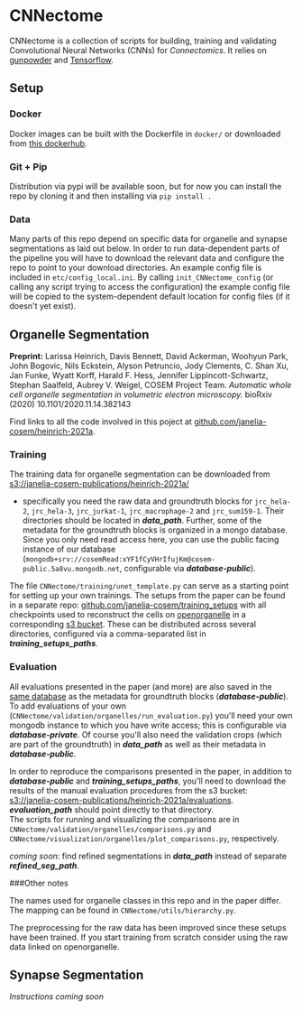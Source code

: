 # CNNectome

CNNectome is a collection of scripts for building, training and validating Convolutional Neural Networks (CNNs) for
*Connectomics*. It relies on [gunpowder](https://github.com/funkey/gunpowder) and 
[Tensorflow](https://github.com/tensorflow/tensorflow).

## Setup

### Docker

Docker images can be built with the Dockerfile in `docker/` or downloaded from 
[this dockerhub](https://hub.docker.com/r/neptunes5thmoon/cnnectome).

### Git + Pip

Distribution via pypi will be available soon, but for now you can install the repo by cloning it and then installing via 
`pip install .` 

### Data

Many parts of this repo depend on specific data for organelle and synapse segmentations as laid out below. In order to 
run data-dependent parts of the pipeline you will have to download the relevant data and configure the repo to point 
to your download directories.
An example config file is included in `etc/config_local.ini`. By calling `init_CNNectome_config` (or calling any script 
trying to access the configuration) the example config file will be copied to the system-dependent default location 
for config files (if it doesn't yet exist).  

## Organelle Segmentation

**Preprint:** Larissa Heinrich, Davis Bennett, David Ackerman, Woohyun Park, John Bogovic, Nils Eckstein, 
Alyson Petruncio, Jody Clements, C. Shan Xu, Jan Funke, Wyatt Korff, Harald F. Hess, Jennifer Lippincott-Schwartz, 
Stephan Saalfeld, Aubrey V. Weigel, COSEM Project Team. *Automatic whole cell organelle segmentation in volumetric 
electron microscopy.* bioRxiv (2020) 10.1101/2020.11.14.382143

Find links to all the code involved in this poject at [github.com/janelia-cosem/heinrich-2021a](https://github.com/janelia-cosem/heinrich-2021a).

### Training

The training data for organelle segmentation can be downloaded from [s3://janelia-cosem-publications/heinrich-2021a/](https://open.quiltdata.com/b/janelia-cosem-publications/tree/heinrich-2021a/) 
 - specifically you need the raw data and groundtruth blocks for `jrc_hela-2`, `jrc_hela-3`, 
`jrc_jurkat-1`, `jrc_macrophage-2` and `jrc_sum159-1`. Their directories should be located in ***data_path***. Further, 
some of the metadata for the groundtruth blocks is organized in a mongo database. Since you only need read access here, 
you can use the public facing instance of our database 
(`mongodb+srv://cosemRead:xYF1fCyVHrIfujKm@cosem-public.5a8vu.mongodb.net`, configurable via ***database-public***).

The file `CNNectome/training/unet_template.py` can serve as a starting point for setting up your own trainings. 
The setups from the paper can be found in a separate repo: 
[github.com/janelia-cosem/training_setups](https://github.com/janelia-cosem/training_setups) with all checkpoints 
used to reconstruct the cells on [openorganelle](https://openorganelle.janelia.org) in a corresponding [s3 bucket](s3://janelia-cosem-networks).
These can be distributed across several directories, configured via a comma-separated list in ***training_setups_paths***.

### Evaluation

All evaluations presented in the paper (and more) are also saved in the [same database](mongodb+srv://cosemRead:xYF1fCyVHrIfujKm@cosem-public.5a8vu.mongodb.net) as the metadata for 
groundtruth blocks (***database-public***). To add evaluations of your own 
(`CNNectome/validation/organelles/run_evaluation.py`) you'll need your own mongodb instance to which 
you have write access; this is configurable via ***database-private***. Of course you'll also need the validation crops (which are part of the groundtruth) in ***data_path*** as well as 
their metadata in ***database-public***. 

In order to reproduce the comparisons presented in the paper, in addition to ***database-public*** and 
***training_setups_paths***, you'll need to download the results of the manual evaluation procedures from 
the s3 bucket: [s3://janelia-cosem-publications/heinrich-2021a/evaluations](https://open.quiltdata.com/b/janelia-cosem-publications/tree/heinrich-2021a/evaluations). ***evaluation_path*** should point 
directly to that directory. \
The scripts for running and visualizing the comparisons are in 
`CNNectome/validation/organelles/comparisons.py` and `CNNectome/visualization/organelles/plot_comparisons.py`, 
respectively.

*coming soon*: find refined segmentations in ***data_path*** instead of separate ***refined_seg_path***.

###Other notes

The names used for organelle classes in this repo and in the paper differ. The mapping can be found in 
`CNNectome/utils/hierarchy.py`.

The preprocessing for the raw data has been improved since these setups have been trained. If you start training from 
scratch consider using the raw data linked on openorganelle.  

## Synapse Segmentation

*Instructions coming soon*




